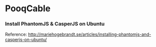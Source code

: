 PooqCable
=========

### Install PhantomJS & CasperJS on Ubuntu
Reference: http://mariehogebrandt.se/articles/installing-phantomjs-and-casperjs-on-ubuntu/
